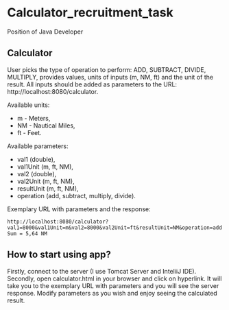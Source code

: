 # Calculator_recruitment_task
Position of Java Developer

## Calculator
User picks the type of operation to perform: ADD, SUBTRACT, DIVIDE, MULTIPLY, provides values, units of inputs (m, NM, ft) and the unit of the result. All inputs should be added as parameters to the URL: http://localhost:8080/calculator.


Available units:
- m - Meters,
- NM - Nautical Miles,
- ft - Feet.

Available parameters:
- val1 (double),
- val1Unit (m, ft, NM),
- val2 (double),
- val2Unit (m, ft, NM),
- resultUnit (m, ft, NM),
- operation (add, subtract, multiply, divide).

Exemplary URL with parameters and the response:
```
http://localhost:8080/calculator?val1=8000&val1Unit=m&val2=8000&val2Unit=ft&resultUnit=NM&operation=add
Sum = 5,64 NM
```
## How to start using app?
Firstly, connect to the server (I use Tomcat Server and InteliiJ IDE). Secondly, open calculator.html in your browser and click on hyperlink. It will take you to the exemplary URL with parameters and you will see the server response. Modify parameters as you wish and enjoy seeing the calculated result.
